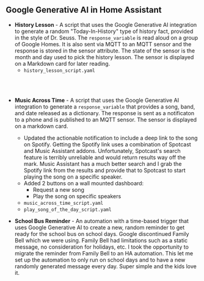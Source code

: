 ## Google Generative AI in Home Assistant

- **History Lesson** - A script that uses the Google Generative AI integration to generate a random "Today-In-History" type of history fact, provided in the style of Dr. Seuss.  The `response_variable` is read aloud on a group of Google Homes. It is also sent via MQTT to an MQTT sensor and the response is stored in the sensor attribute. The state of the sensor is the month and day used to pick the history lesson. The sensor is displayed on a Markdown card for later reading.
  - `history_lesson_script.yaml`

<br><br>

- **Music Across Time** - A script that uses the Google Generative AI integration to generate a `response_variable` that provides a song, band, and date released as a dictionary. The response is sent as a notificaton to a phone and is published to an MQTT sensor. The sensor is displayed on a markdown card.
  - Updated the actionable notification to include a deep link to the song on Spotify. Getting the Spotify link uses a combination of Spotcast and Music Assistant addons. Unfortunately, Spotcast's search feature is terribly unreliable and would return results way off the mark. Music Assistant has a much better search and I grab the Spotify link from the results and provide that to Spotcast to start playing the song on a specific speaker. 
  - Added 2 buttons on a wall mounted dashboard:
    - Request a new song
    - Play the song on specific speakers
  - `music_across_time_script.yaml`
  - `play_song_of_the_day_script.yaml`


- **School Bus Reminder** - An automation with a time-based trigger that uses Google Generative AI to create a new, random reminder to get ready for the school bus on school days. Google discontinued Family Bell which we were using. Family Bell had limitations such as a static message, no consideration for holidays, etc. I took the opportunity to migrate the reminder from Family Bell to an HA automation. This let me set up the automation to only run on school days and to have a new randomly generated message every day. Super simple and the kids love it.

